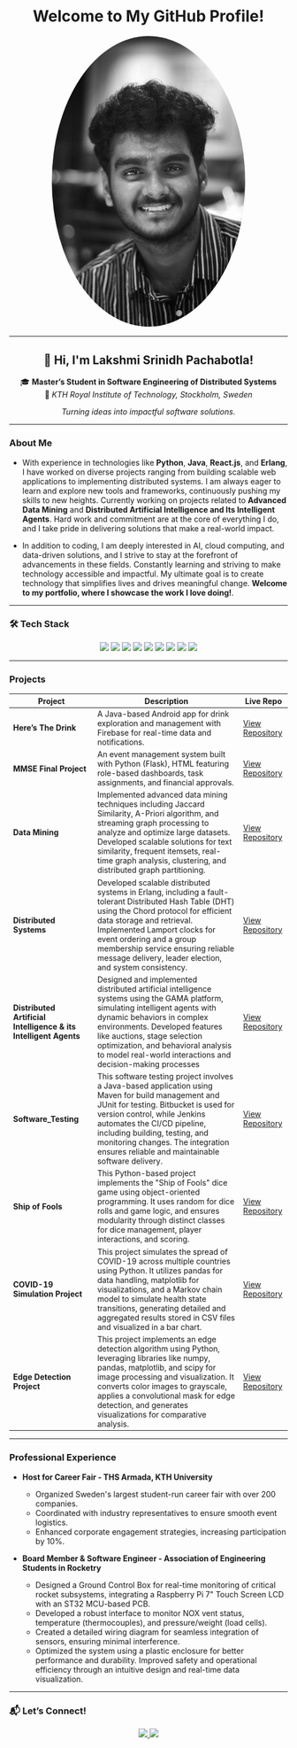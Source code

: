 <!-- Welcome Banner -->
<h1 align="center"> Welcome to My GitHub Profile! </h1>
<p align="center">
  <img src="https://raw.githubusercontent.com/lakshmisrinidhp/assets/main/IMG_5048.JPG" alt="Lakshmi Srinidh Pachabotla" width="350" style="border-radius: 50%;">
</p>

---

<h2 align="center"> 👋 Hi, I'm <strong>Lakshmi Srinidh Pachabotla</strong>!</h2>

<p align="center">
🎓 <strong>Master’s Student in Software Engineering of Distributed Systems</strong>  
<br>📍 <em>KTH Royal Institute of Technology, Stockholm, Sweden</em>  
</p>

<p align="center">
   <em>Turning ideas into impactful software solutions.</em>  
</p>

---

###  **About Me**

- With experience in technologies like **Python**, **Java**, **React.js**, and **Erlang**, I have worked on diverse projects ranging from building scalable web applications to implementing distributed systems. I am always eager to learn and explore new tools and frameworks, continuously pushing my skills to new heights. Currently working on projects related to **Advanced Data Mining** and **Distributed Artificial Intelligence and Its Intelligent Agents**. Hard work and commitment are at the core of everything I do, and I take pride in delivering solutions that make a real-world impact.

- In addition to coding, I am deeply interested in AI, cloud computing, and data-driven solutions, and I strive to stay at the forefront of advancements in these fields. Constantly learning and striving to make technology accessible and impactful. My ultimate goal is to create technology that simplifies lives and drives meaningful change. **Welcome to my portfolio, where I showcase the work I love doing!**.
 


---

### 🛠️ **Tech Stack**

<p align="center">
  <img src="https://img.shields.io/badge/Python-3776AB?style=for-the-badge&logo=python&logoColor=white">
  <img src="https://img.shields.io/badge/Java-007396?style=for-the-badge&logo=java&logoColor=white">
  <img src="https://img.shields.io/badge/Android-3DDC84?style=for-the-badge&logo=android&logoColor=white">
  <img src="https://img.shields.io/badge/HTML-E34F26?style=for-the-badge&logo=html5&logoColor=white">
  <img src="https://img.shields.io/badge/CSS-1572B6?style=for-the-badge&logo=css3&logoColor=white">
  <img src="https://img.shields.io/badge/React-61DAFB?style=for-the-badge&logo=react&logoColor=black">
  <img src="https://img.shields.io/badge/MySQL-4479A1?style=for-the-badge&logo=mysql&logoColor=white">
  <img src="https://img.shields.io/badge/AWS-232F3E?style=for-the-badge&logo=amazon-aws&logoColor=white">
  <img src="https://img.shields.io/badge/Docker-2496ED?style=for-the-badge&logo=docker&logoColor=white">
</p>

---

###  **Projects**

|  **Project**                     |  **Description**                                                                                     |  **Live Repo**                             |
|------------------------------------|-------------------------------------------------------------------------------------------------------|---------------------------------------------|
|  **Here’s The Drink**            | A Java-based Android app for drink exploration and management with Firebase for real-time data and notifications. | [View Repository](https://github.com/lakshmisrinidhp/HeresTheDrink) |
|  **MMSE Final Project**          | An event management system built with Python (Flask), HTML featuring role-based dashboards, task assignments, and financial approvals.      | [View Repository](https://github.com/lakshmisrinidhp/MMSE_FINAL_PROJECT) |
|  **Data Mining**            | Implemented advanced data mining techniques including Jaccard Similarity, A-Priori algorithm, and streaming graph processing to analyze and optimize large datasets. Developed scalable solutions for text similarity, frequent itemsets, real-time graph analysis, clustering, and distributed graph partitioning. | [View Repository](https://github.com/lakshmisrinidhp/Data_Mining---ID_2222.git) |
|  **Distributed Systems**          | Developed scalable distributed systems in Erlang, including a fault-tolerant Distributed Hash Table (DHT) using the Chord protocol for efficient data storage and retrieval. Implemented Lamport clocks for event ordering and a group membership service ensuring reliable message delivery, leader election, and system consistency.      | [View Repository](https://github.com/lakshmisrinidhp/Distributed_Systems---ID_2201-.git) |
|  **Distributed Artificial Intelligence & its Intelligent Agents**            | Designed and implemented distributed artificial intelligence systems using the GAMA platform, simulating intelligent agents with dynamic behaviors in complex environments. Developed features like auctions, stage selection optimization, and behavioral analysis to model real-world interactions and decision-making processes | [View Repository](https://github.com/lakshmisrinidhp/DAI-IA---ID_2209.git) |
|  **Software_Testing**          | This software testing project involves a Java-based application using Maven for build management and JUnit for testing. Bitbucket is used for version control, while Jenkins automates the CI/CD pipeline, including building, testing, and monitoring changes. The integration ensures reliable and maintainable software delivery.      | [View Repository](https://github.com/lakshmisrinidhp/Software_Testing.git) |
|  **Ship of Fools**            | This Python-based project implements the "Ship of Fools" dice game using object-oriented programming. It uses random for dice rolls and game logic, and ensures modularity through distinct classes for dice management, player interactions, and scoring. | [View Repository](https://github.com/lakshmisrinidhp/Ship-of-Fools.git) |
|  **COVID-19 Simulation Project**          | This project simulates the spread of COVID-19 across multiple countries using Python. It utilizes pandas for data handling, matplotlib for visualizations, and a Markov chain model to simulate health state transitions, generating detailed and aggregated results stored in CSV files and visualized in a bar chart.      | [View Repository](https://github.com/lakshmisrinidhp/COVID_19_Simulation-Project.git) |
|  **Edge Detection Project**            | This project implements an edge detection algorithm using Python, leveraging libraries like numpy, pandas, matplotlib, and scipy for image processing and visualization. It converts color images to grayscale, applies a convolutional mask for edge detection, and generates visualizations for comparative analysis. | [View Repository](https://github.com/lakshmisrinidhp/Edge_Detection.git) |

---

###  **Professional Experience**

- **Host for Career Fair - THS Armada, KTH University**    
  - Organized Sweden's largest student-run career fair with over 200 companies.
  - Coordinated with industry representatives to ensure smooth event logistics.
  - Enhanced corporate engagement strategies, increasing participation by 10%.

- **Board Member & Software Engineer - Association of Engineering Students in Rocketry**
  - Designed a Ground Control Box for real-time monitoring of critical rocket subsystems, integrating a Raspberry Pi 7" Touch Screen LCD with an ST32 MCU-based PCB.
  - Developed a robust interface to monitor NOX vent status, temperature (thermocouples), and pressure/weight (load cells).
  - Created a detailed wiring diagram for seamless integration of sensors, ensuring minimal interference.
  - Optimized the system using a plastic enclosure for better performance and durability. Improved safety and operational efficiency through an intuitive design and real-time data visualization.



---

### 📬 **Let’s Connect!**

<p align="center">
  <a href="https://www.linkedin.com/in/lakshmisrinidhpachabotla/">
    <img src="https://img.shields.io/badge/LinkedIn-0077B5?style=for-the-badge&logo=linkedin&logoColor=white">
  </a>
  <a href="mailto:lakshmisrinidhpachabotla@gmail.com">
    <img src="https://img.shields.io/badge/Email-D14836?style=for-the-badge&logo=gmail&logoColor=white">
  </a>
</p>
